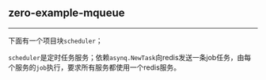 
## zero-example-mqueue

---

下面有一个项目块`scheduler`；

`scheduler`是定时任务服务；依赖`asynq.NewTask`向redis发送一条job任务，由每个服务的`job`执行，要求所有服务都使用一个redis服务。